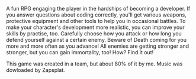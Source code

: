 A fun RPG engaging the player in the hardships of becoming a developer. If you answer questions about coding correctly, you'll get various weapons, protective equipment and other tools to help you in occasional battles. To make your character's development more realistic, you can improve your skills by practise, too. Carefully choose how you attack or how long you defend yourself against a certain enemy. Beware of Death coming for you more and more often as you advance! All enemies are getting stronger and stronger, but you can gain immortality, too! How? Find it out!

This game was created in a team, but about 80% of it by me. Music was dowloaded by Zapsplat.
